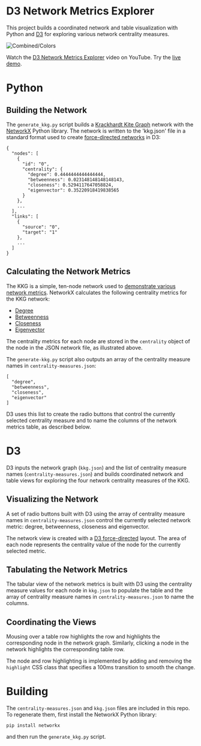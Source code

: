 # D3 Network Metrics Explorer

This project builds a coordinated network and table visualization with Python and [D3](https://d3js.org/) for exploring various network centrality measures.

<div>
  <img src="http://usabilityetc.github.io/d3-network-metrics-explorer/d3-network-metrics-explorer.png" alt="Combined/Colors">
</div>

Watch the [D3 Network Metrics Explorer](https://youtu.be/Z5J10UfH4rA) video on YouTube. Try the [live demo](https://usabilityetc.github.io/demos/d3-network-metrics-explorer).

# Python

## Building the Network

The `generate_kkg.py` script builds a [Krackhardt Kite Graph](http://networkx.readthedocs.io/en/stable/reference/generated/networkx.generators.small.krackhardt_kite_graph.html) network with the [NetworkX](https://networkx.github.io/) Python library. The network is written to the 'kkg.json' file in a standard format used to create [force-directed networks](https://bl.ocks.org/mbostock/4062045) in D3:

```
{
  "nodes": [
    {
      "id": "0",
      "centrality": {
        "degree": 0.4444444444444444,
        "betweenness": 0.023148148148148143,
        "closeness": 0.5294117647058824,
        "eigenvector": 0.35220918419838565
      }
    },
    ...
  ],
  "links": [
    {
      "source": "0",
      "target": "1"
    },
    ...
  ]
}
```

## Calculating the Network Metrics

The KKG is a simple, ten-node network used to [demonstrate various network metrics](http://www.casos.cs.cmu.edu/events/summer_institute/2006/reading_list/krackhardt/Assessing_Political_Landscape.pdf). NetworkX calculates the following centrality metrics for the KKG network:

* [Degree](http://networkx.readthedocs.io/en/stable/reference/generated/networkx.algorithms.centrality.degree_centrality.html)
* [Betweenness](http://networkx.readthedocs.io/en/stable/reference/generated/networkx.algorithms.bipartite.centrality.betweenness_centrality.html)
* [Closeness](http://networkx.readthedocs.io/en/stable/reference/generated/networkx.algorithms.centrality.closeness_centrality.html)
* [Eigenvector](http://networkx.readthedocs.io/en/stable/reference/generated/networkx.algorithms.centrality.eigenvector_centrality.html)

The centrality metrics for each node are stored in the `centrality` object of the node in the JSON network file, as illustrated above.

The `generate-kkg.py` script also outputs an array of the centrality measure names in `centrality-measures.json`:

```
[
  "degree",
  "betweenness",
  "closeness",
  "eigenvector"
]
```

D3 uses this list to create the radio buttons that control the currently selected centrality measure and to name the columns of the network metrics table, as described below.

# D3

D3 inputs the network graph (`kkg.json`) and the list of centrality measure names (`centrality-measures.json`) and builds coordinated network and table views for exploring the four network centrality measures of the KKG.

## Visualizing the Network

A set of radio buttons built with D3 using the array of centrality measure names in `centrality-measures.json` control the currently selected network metric: degree, betweenness, closeness and eigenvector.

The network view is created with a [D3 force-directed](https://bl.ocks.org/mbostock/4062045) layout. The area of each node represents the centrality value of the node for the currently selected metric.

## Tabulating the Network Metrics

The tabular view of the network metrics is built with D3 using the centrality measure values for each node in `kkg.json` to populate the table and the array of centrality measure names in `centrality-measures.json` to name the columns.

## Coordinating the Views

Mousing over a table row highlights the row and highlights the corresponding node in the network graph. Similarly, clicking a node in the network highlights the corresponding table row.

The node and row highlighting is implemented by adding and removing the `highlight` CSS class that specifies a 100ms transition to smooth the change.

# Building

The `centrality-measures.json` and `kkg.json` files are included in this repo. To regenerate them, first install the NetworkX Python library:

```
pip install networkx
```

and then run the `generate_kkg.py` script.
